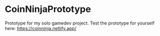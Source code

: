 # CoinNinjaPrototype
Prototype for my solo gamedev project.
Test the prototype for yourself here: https://coinninja.netlify.app/
